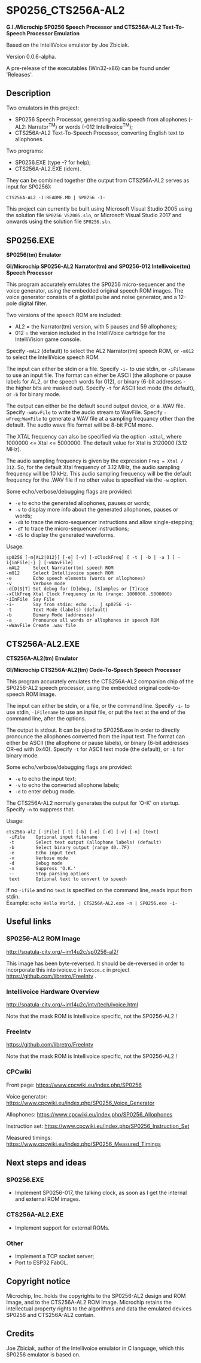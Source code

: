 # SP0256_CTS256A-AL2

**G.I./Microchip SP0256 Speech Processor and CTS256A-AL2 Text-To-Speech Processor Emulation**

Based on the IntelliVoice emulator by Joe Zbiciak.

Version 0.0.6-alpha.

A pre-release of the executables (Win32-x86) can be found under 'Releases'.


## Description

Two emulators in this project:
- SP0256 Speech Processor, generating audio speech from allophones (-AL2: Narrator<sup>TM</sup>) or words (-012 Intellivoice<sup>TM</sup>);
- CTS256A-AL2 Text-To-Speech Processor, converting English text to allophones.

Two programs:
- SP0256.EXE (type -? for help);
- CTS256A-AL2.EXE (idem).


They can be combined together (the output from CTS256A-AL2 serves as input for SP0256):

`CTS256A-AL2 -I:README.MD | SP0256 -I-`

This project can currently be built using Microsoft Visual Studio 2005 using the solution file `SP0256_VS2005.sln`,
or Microsoft Visual Studio 2017 and onwards using the solution file `SP0256.sln`.


## SP0256.EXE

**SP0256(tm) Emulator**

**GI/Microchip SP0256-AL2 Narrator(tm) and SP0256-012 Intellivoice(tm) Speech Processor**


This program accurately emulates the SP0256 micro-sequencer and the voice generator, using the embedded 
original speech ROM images. The voice generator consists of a glottal pulse and noise generator, and
a 12-pole digital filter.


Two versions of the speech ROM are included:
- AL2 = the Narrator(tm) version, with 5 pauses and 59 allophones;
- 012 = the version included in the IntelliVoice cartridge for the IntelliVision game console.

Specify `-mAL2` (default) to select the AL2 Narrator(tm) speech ROM, or `-m012` to select the IntelliVoice
speech ROM.


The input can either be stdin or a file. Specify `-i-` to use stdin, or `-iFilename` to use an input file.
The format can either be ASCII (the allophone or pause labels for AL2, or the speech words for 012), 
or binary (6-bit addresses - the higher bits are masked out). Specify `-t` for ASCII text mode (the default), 
or `-b` for binary mode.


The output can either be the default sound output device, or a .WAV file. Specify `-wWavFile` to write the audio
stream to WavFile. Specify `-wFreq:WavFile` to generate a WAV file at a sampling frequancy other than the default.
The audio wave file format will be 8-bit PCM mono.

The XTAL frequency can also be specified via the option `-xXtal`, where 1000000 <= Xtal <= 5000000. The default
value for Xtal is 3120000 (3.12 MHz).

The audio sampling frequency is given by the expression `Freq = Xtal / 312`. So, for the default Xtal frequency of 3.12 MHz,
the audio sampling frequency will be 10 kHz. This audio sampling frequency will be the default frequency for the .WAV 
file if no other value is specified via the `-w` option.

Some echo/verbose/debugging flags are provided:
- `-e` to echo the generated allophones, pauses or words;
- `-v` to display more info about the generated allophones, pauses or words;
- `-dD` to trace the micro-sequencer instructions and allow single-stepping;
- `-dT` to trace the micro-sequencer instructions;
- `-dS` to display the generated waveforms.


Usage:
````
sp0256 [-m{AL2|012}] [-e] [-v] [-xClockFreq] [ -t | -b | -a ] [ -i{inFile|-} ] [-wWavFile]
-mAL2     Select Narrator(tm) speech ROM
-m012     Select Intellivoice speech ROM
-e        Echo speech elements (words or allophones)
-v        Verbose mode
-d[D|S|T] Set debug for [D]ebug, [S]amples or [T]race
-xClkFreq Xtal Clock Frequency in Hz (range: 1000000..5000000)
-iInFile  Say File
-i-       Say from stdin: echo ... | sp0256 -i-
-t        Text Mode (labels) (default)
-b        Binary Mode (addresses)
-a        Pronounce all words or allophones in speech ROM
-wWavFile Create .wav file
````


## CTS256A-AL2.EXE

**CTS256A-AL2(tm) Emulator**

**GI/Microchip CTS256A-AL2(tm) Code-To-Speech Speech Processor**


This program accurately emulates the CTS256A-AL2 companion chip of the SP0256-AL2 speech processor, 
using the embedded original code-to-speech ROM image.


The input can either be stdin, or a file, or the command line. Specify `-i-` to use stdin, `-iFilename` to use 
an input file, or put the text at the end of the command line, after the options.


The output is stdout. It can be piped to SP0256.exe in order to directly pronounce the allophones converted from
the input text. The format can either be ASCII (the allophone or pause labels), or binary (6-bit addresses OR-ed 
with 0x40). Specify `-t` for ASCII text mode (the default), or `-b` for binary mode.


Some echo/verbose/debugging flags are provided:
- `-e` to echo the input text;
- `-v` to echo the converted allophone labels;
- `-d` to enter debug mode.


The CTS256A-AL2 normally generates the output for 'O-K' on startup. Specify `-n` to suppress that.


Usage:
````
cts256a-al2 [-iFile] [-t] [-b] [-e] [-d] [-v] [-n] [text]
 -iFile    Optional input filename
 -t        Select text output (allophone labels) (default)
 -b        Select binary output (range 40..7F)
 -e        Echo input text
 -v        Verbose mode
 -d        Debug mode
 -n        Suppress 'O.K.'
 --        Stop parsing options
 text      Optional text to convert to speech
````

If no `-ifile` and no `text` is specified on the command line, reads input from stdin.
<br>
Example: `echo Hello World. | CTS256A-AL2.exe -n | SP0256.exe -i-`


## Useful links

### SP0256-AL2 ROM Image

http://spatula-city.org/~im14u2c/sp0256-al2/

This image has been byte-reversed. It should be de-reversed in order to
incorporate this into ivoice.c in `ivoice.c` in project https://github.com/libretro/FreeIntv .


### Intellivoice Hardware Overview

http://spatula-city.org/~im14u2c/intv/tech/ivoice.html

Note that the mask ROM is Intellivoice specific, not the SP0256-AL2 !


### FreeIntv

https://github.com/libretro/FreeIntv

Note that the mask ROM is Intellivoice specific, not the SP0256-AL2 !


### CPCwiki

Front page: https://www.cpcwiki.eu/index.php/SP0256

Voice generator: https://www.cpcwiki.eu/index.php/SP0256_Voice_Generator

Allophones: https://www.cpcwiki.eu/index.php/SP0256_Allophones

Instruction set: https://www.cpcwiki.eu/index.php/SP0256_Instruction_Set

Measured timings: https://www.cpcwiki.eu/index.php/SP0256_Measured_Timings



## Next steps and ideas

### SP0256.EXE

- Implement SP0256-017, the talking clock, as soon as I get the internal and external ROM images.

### CTS256A-AL2.EXE

- Implement support for external ROMs.

### Other

- Implement a TCP socket server;
- Port to ESP32 FabGL.



## Copyright notice

Microchip, Inc. holds the copyrights to the SP0256-AL2 design and ROM Image, and to the CTS256A-AL2 ROM Image.
Microchip retains the intellectual property rights to the algorithms and data the emulated devices SP0256 and CTS256A-AL2 contain.



## Credits

Joe Zbiciak, author of the Intellivoice emulator in C language, which this SP0256 emulator is based on.
